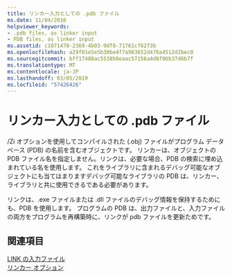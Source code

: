 ```yaml
---
title: リンカー入力としての .pdb ファイル
ms.date: 11/04/2016
helpviewer_keywords:
- .pdb files, as linker input
- PDB files, as linker input
ms.assetid: c1071478-2369-4b03-9df8-71761cf82f3b
ms.openlocfilehash: a29f01e5e5b30be4f7a983652d476a4512d2bec0
ms.sourcegitcommit: bff17488ac5538b8eaac57156a4d6f06b37d6b7f
ms.translationtype: MT
ms.contentlocale: ja-JP
ms.lasthandoff: 03/05/2019
ms.locfileid: "57426426"
---
```

# <a name="pdb-files-as-linker-input"></a>リンカー入力としての .pdb ファイル

/Zi オプションを使用してコンパイルされた (.obj) ファイルがプログラム データベース (PDB) の名前を含むオブジェクトです。 リンカーは、オブジェクトの PDB ファイル名を指定しません。リンクは、必要な場合、PDB の検索に埋め込まれている名を使用します。 これをライブラリに含まれるデバッグ可能なオブジェクトにも当てはまりますデバッグ可能なライブラリの PDB は、リンカー、ライブラリと共に使用できるである必要があります。

リンクは、.exe ファイルまたは .dll ファイルのデバッグ情報を保持するためにも、PDB を使用します。 プログラムの PDB は、出力ファイルと、入力ファイルの両方をプログラムを再構築時に、リンクが pdb ファイルを更新ためです。

## <a name="see-also"></a>関連項目

[LINK の入力ファイル](../../build/reference/link-input-files.md)<br/>
[リンカー オプション](../../build/reference/linker-options.md)
